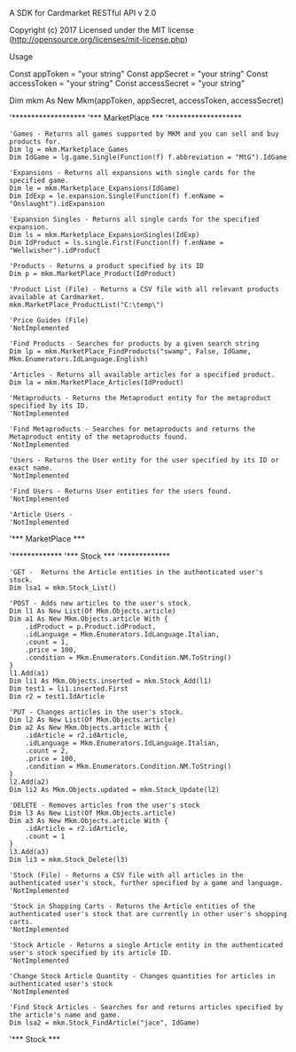 A SDK for Cardmarket RESTful API v 2.0

Copyright (c) 2017 Licensed under the MIT license (http://opensource.org/licenses/mit-license.php)

Usage

  Const appToken = "your string"
  Const appSecret = "your string"
  Const accessToken = "your string"
  Const accessSecret = "your string"
  
  Dim mkm As New Mkm(appToken, appSecret, accessToken, accessSecret)

  '*******************
  '*** MarketPlace ***
  '*******************

    'Games - Returns all games supported by MKM and you can sell and buy products for.
    Dim lg = mkm.Marketplace_Games
    Dim IdGame = lg.game.Single(Function(f) f.abbreviation = "MtG").IdGame

    'Expansions - Returns all expansions with single cards for the specified game.
    Dim le = mkm.Marketplace_Expansions(IdGame)
    Dim IdExp = le.expansion.Single(Function(f) f.enName = "Onslaught").idExpansion

    'Expansion Singles - Returns all single cards for the specified expansion.
    Dim ls = mkm.Marketplace_ExpansionSingles(IdExp)
    Dim IdProduct = ls.single.First(Function(f) f.enName = "Wellwisher").idProduct

    'Products - Returns a product specified by its ID
    Dim p = mkm.MarketPlace_Product(IdProduct)

    'Product List (File) - Returns a CSV file with all relevant products available at Cardmarket.
    mkm.MarketPlace_ProductList("C:\temp\")

    'Price Guides (File)
    'NotImplemented

    'Find Products - Searches for products by a given search string
    Dim lp = mkm.MarketPlace_FindProducts("swamp", False, IdGame, Mkm.Enumerators.IdLanguage.English)

    'Articles - Returns all available articles for a specified product.
    Dim la = mkm.MarketPlace_Articles(IdProduct)

    'Metaproducts - Returns the Metaproduct entity for the metaproduct specified by its ID.
    'NotImplemented

    'Find Metaproducts - Searches for metaproducts and returns the Metaproduct entity of the metaproducts found.
    'NotImplemented

    'Users - Returns the User entity for the user specified by its ID or exact name.
    'NotImplemented

    'Find Users - Returns User entities for the users found.
    'NotImplemented

    'Article Users - 
    'NotImplemented

  '*** MarketPlace ***

  '*************
  '*** Stock ***
  '*************

    'GET - 	Returns the Article entities in the authenticated user's stock.
    Dim lsa1 = mkm.Stock_List()

    'POST - Adds new articles to the user's stock.
    Dim l1 As New List(Of Mkm.Objects.article)
    Dim a1 As New Mkm.Objects.article With {
        .idProduct = p.Product.idProduct,
        .idLanguage = Mkm.Enumerators.IdLanguage.Italian,
        .count = 1,
        .price = 100,
        .condition = Mkm.Enumerators.Condition.NM.ToString()
    }
    l1.Add(a1)
    Dim li1 As Mkm.Objects.inserted = mkm.Stock_Add(l1)
    Dim test1 = li1.inserted.First
    Dim r2 = test1.IdArticle

    'PUT - Changes articles in the user's stock.
    Dim l2 As New List(Of Mkm.Objects.article)
    Dim a2 As New Mkm.Objects.article With {
        .idArticle = r2.idArticle,
        .idLanguage = Mkm.Enumerators.IdLanguage.Italian,
        .count = 2,
        .price = 100,
        .condition = Mkm.Enumerators.Condition.NM.ToString()
    }
    l2.Add(a2)
    Dim li2 As Mkm.Objects.updated = mkm.Stock_Update(l2)

    'DELETE - Removes articles from the user's stock
    Dim l3 As New List(Of Mkm.Objects.article)
    Dim a3 As New Mkm.Objects.article With {
        .idArticle = r2.idArticle,
        .count = 1
    }
    l3.Add(a3)
    Dim li3 = mkm.Stock_Delete(l3)

    'Stock (File) - Returns a CSV file with all articles in the authenticated user's stock, further specified by a game and language.
    'NotImplemented

    'Stock in Shopping Carts - Returns the Article entities of the authenticated user's stock that are currently in other user's shopping carts.
    'NotImplemented

    'Stock Article - Returns a single Article entity in the authenticated user's stock specified by its article ID.
    'NotImplemented

    'Change Stock Article Quantity - Changes quantities for articles in authenticated user's stock
    'NotImplemented

    'Find Stock Articles - Searches for and returns articles specified by the article's name and game.
    Dim lsa2 = mkm.Stock_FindArticle("jace", IdGame)

  '*** Stock ***

